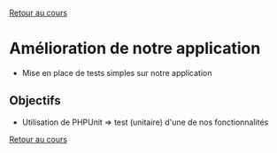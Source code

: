 [Retour au cours](../cours.md)

# Amélioration de notre application

* Mise en place de tests simples sur notre application

## Objectifs

* Utilisation de PHPUnit => test (unitaire) d'une de nos fonctionnalités

[Retour au cours](../cours.md)
